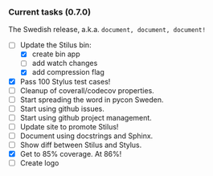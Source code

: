 ### Current tasks (0.7.0)

The Swedish release, a.k.a. `document, document, document!`

 - [ ] Update the Stilus bin:
   - [x] create bin app
   - [ ] add watch changes
   - [x] add compression flag
 - [x] Pass 100 Stylus test cases!
 - [ ] Cleanup of coverall/codecov properties.
 - [ ] Start spreading the word in pycon Sweden.
 - [ ] Start using github issues.
 - [ ] Start using github project management.
 - [ ] Update site to promote Stilus!
 - [ ] Document using docstrings and Sphinx.
 - [ ] Show diff between Stilus and Stylus.
 - [x] Get to 85% coverage.  At 86%!
 - [ ] Create logo
